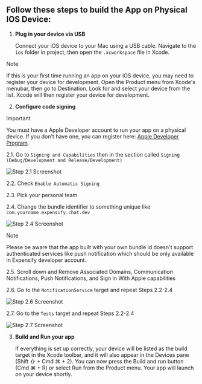 ## Follow these steps to build the App on Physical IOS Device:

1. **Plug in your device via USB**

   Connect your iOS device to your Mac using a USB cable. Navigate to the `ios` folder in project, then open the `.xcworkspace` file in Xcode.  
> [!Note]
>If this is your first time running an app on your iOS device, you may need to register your device for development. Open the Product menu from Xcode's menubar, then go to Destination. Look for and select your device from the list. Xcode will then register your device for development.

2. **Configure code signing**
	 
> [!Important]
> You must have a Apple Developer account to run your app on a physical device. If you don't have one, you can register here: [Apple Developer Program](https://developer.apple.com/).

   2.1. Go to `Signing and Capabilities` then in the section called `Signing (Debug/Development and Release/Development)`
   
   ![Step 2.1 Screenshot](https://github.com/Expensify/App/assets/104348397/4c668612-ab29-4a91-8e2d-a146e2940017)
   
   2.2. Check `Enable Automatic Signing`
   
   2.3. Pick your personal team
   
   2.4. Change the bundle identifier to something unique like `com.yourname.expensify.chat.dev`
   
   ![Step 2.4 Screenshot](https://github.com/Expensify/App/assets/104348397/4ce3f250-4b7c-4e7c-9f1d-09df7bdfc5e0)

   > [!Note]
>Please be aware that the app built with your own bundle id doesn't support authenticated services like push notification which should be only available in Expensify developer account.
   
   2.5. Scroll down and Remove Associated Domains, Communication Notifications, Push Notifications, and Sign In With Apple capabilities
   
   2.6. Go to the `NotificationService` target and repeat Steps 2.2-2.4
   
   ![Step 2.6 Screenshot](https://github.com/Expensify/App/assets/104348397/850d35ac-ca49-4d44-8e3b-0b4ad10509d3)
   
   2.7. Go to the `Tests` target and repeat Steps 2.2-2.4
   
   ![Step 2.7 Screenshot](https://github.com/Expensify/App/assets/104348397/ad9fcc8e-10ad-40ca-9fb5-c67aec5dbdce)

3. **Build and Run your app**

   If everything is set up correctly, your device will be listed as the build target in the Xcode toolbar, and it will also appear in the Devices pane (Shift ⇧ + Cmd ⌘ + 2). You can now press the Build and run button (Cmd ⌘ + R) or select Run from the Product menu. Your app will launch on your device shortly.
